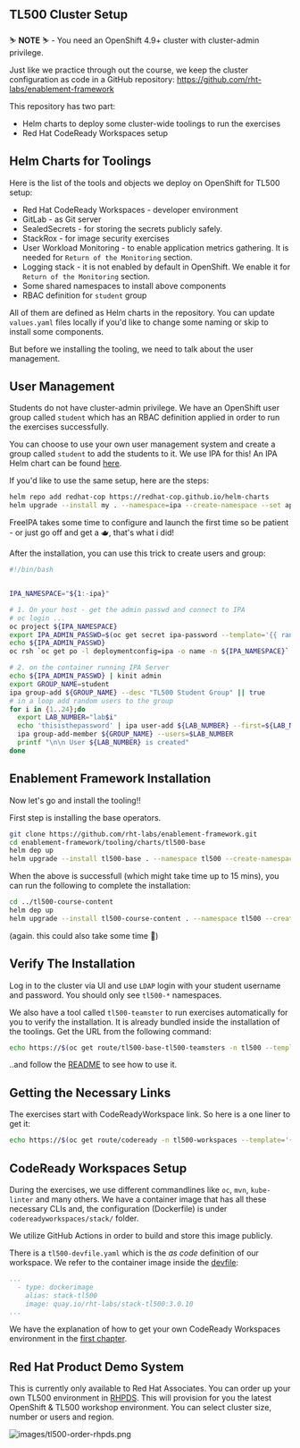 ## TL500 Cluster Setup

<p class="warn">
    ⛷️ <b>NOTE</b> ⛷️ - You need an OpenShift 4.9+ cluster with cluster-admin privilege.
</p>

Just like we practice through out the course, we keep the cluster configuration as code in a GitHub repository: https://github.com/rht-labs/enablement-framework

This repository has two part:
- Helm charts to deploy some cluster-wide toolings to run the exercises
- Red Hat CodeReady Workspaces setup

## Helm Charts for Toolings

Here is the list of the tools and objects we deploy on OpenShift for TL500 setup:

* Red Hat CodeReady Workspaces - developer environment
* GitLab - as Git server
* SealedSecrets - for storing the secrets publicly safely. 
* StackRox - for image security exercises
* User Workload Monitoring - to enable application metrics gathering. It is needed for `Return of the Monitoring` section.
* Logging stack - it is not enabled by default in OpenShift. We enable it for `Return of the Monitoring` section.
* Some shared namespaces to install above components
* RBAC definition for `student` group

All of them are defined as Helm charts in the repository. You can update `values.yaml` files locally if you'd like to change some naming or skip to install some components.

But before we installing the tooling, we need to talk about the user management.

## User Management
Students do not have cluster-admin privilege. We have an OpenShift user group called `student` which has an RBAC definition applied in order to run the exercises successfully.

You can choose to use your own user management system and create a group called `student` to add the students to it. We use IPA for this! An IPA Helm chart can be found [here](https://github.com/redhat-cop/helm-charts/tree/master/charts/ipa).

If you'd like to use the same setup, here are the steps:

```bash
helm repo add redhat-cop https://redhat-cop.github.io/helm-charts
helm upgrade --install my . --namespace=ipa --create-namespace --set app_domain=<CLUSTER_DOMAIN> --set ocp_auth.enabled=true
```
FreeIPA takes some time to configure and launch the first time so be patient - or just go off and get a 🫖, that's what i did!

After the installation, you can use this trick to create users and group:

```bash
#!/bin/bash


IPA_NAMESPACE="${1:-ipa}"

# 1. On your host - get the admin passwd and connect to IPA 
# oc login ...
oc project ${IPA_NAMESPACE}
export IPA_ADMIN_PASSWD=$(oc get secret ipa-password --template='{{ range .data }}{{.}}{{end}}' -n ipa | base64 -D)
echo ${IPA_ADMIN_PASSWD}
oc rsh `oc get po -l deploymentconfig=ipa -o name -n ${IPA_NAMESPACE}`

# 2. on the container running IPA Server
echo ${IPA_ADMIN_PASSWD} | kinit admin
export GROUP_NAME=student
ipa group-add ${GROUP_NAME} --desc "TL500 Student Group" || true
# in a loop add random users to the group 
for i in {1..24};do
  export LAB_NUMBER="lab$i"
  echo 'thisisthepassword' | ipa user-add ${LAB_NUMBER} --first=${LAB_NUMBER} --last=${LAB_NUMBER} --email=${LAB_NUMBER}@redhatlabs.dev --password
  ipa group-add-member ${GROUP_NAME} --users=$LAB_NUMBER
  printf "\n\n User ${LAB_NUMBER} is created"
done
```
## Enablement Framework Installation
Now let's go and install the tooling!!

First step is installing the base operators.

```bash
git clone https://github.com/rht-labs/enablement-framework.git
cd enablement-framework/tooling/charts/tl500-base
helm dep up
helm upgrade --install tl500-base . --namespace tl500 --create-namespace
```

When the above is successfull (which might take time up to 15 mins), you can run the following to complete the installation:

```bash
cd ../tl500-course-content
helm dep up
helm upgrade --install tl500-course-content . --namespace tl500 --create-namespace 
```
(again. this could also take some time 🙈)
## Verify The Installation
Log in to the cluster via UI and use `LDAP` login with your student username and password. You should only see `tl500-*` namespaces. 

We also have a tool called `tl500-teamster` to run exercises automatically for you to verify the installation. It is already bundled inside the installation of the toolings. Get the URL from the following command:

```bash
echo https://$(oc get route/tl500-base-tl500-teamsters -n tl500 --template='{{.spec.host}}')
```

..and follow the [README](https://github.com/rht-labs/tl500-teamsters) to see how to use it.

## Getting the Necessary Links
The exercises start with CodeReadyWorkspace link. So here is a one liner to get it:

```bash
echo https://$(oc get route/codeready -n tl500-workspaces --template='{{.spec.host}}')
```
## CodeReady Workspaces Setup

During the exercises, we use different commandlines like `oc`, `mvn`, `kube-linter` and many others. We have a container image that has all these necessary CLIs and, the configuration (Dockerfile) is under `codereadyworkspaces/stack/` folder.

We utilize GitHub Actions in order to build and store this image publicly. 

There is a `tl500-devfile.yaml` which is the _as code_ definition of our workspace. We refer to the container image inside the [devfile](https://github.com/rht-labs/enablement-framework/blob/main/codereadyworkspaces/tl500-devfile.yaml#L29):

```yaml
...
  - type: dockerimage
    alias: stack-tl500
    image: quay.io/rht-labs/stack-tl500:3.0.10
...
```

We have the explanation of how to get your own CodeReady Workspaces environment in the [first chapter](../1-the-manual-menace/1-the-basics.md).

## Red Hat Product Demo System

This is currently only available to Red Hat Associates. You can order up your own TL500 environment in [RHPDS](https://rhpds.redhat.com). This will provision for you the latest OpenShift & TL500 workshop environment. You can select cluster size, number or users and region.

![images/tl500-order-rhpds.png](images/tl500-order-rhpds.png)